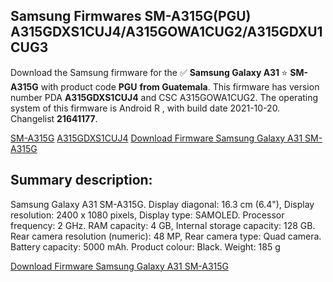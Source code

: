 <h2>Samsung Firmwares SM-A315G(PGU) A315GDXS1CUJ4/A315GOWA1CUG2/A315GDXU1CUG3</h2>
Download the Samsung firmware for the ✅ <strong>Samsung Galaxy A31 </strong> ⭐ <strong>SM-A315G</strong> with product code <strong>PGU</strong> <strong> from Guatemala</strong>. This firmware has version number PDA <strong>A315GDXS1CUJ4</strong> and CSC A315GOWA1CUG2. The operating system of this firmware is Android R , with build date 2021-10-20. Changelist <strong>21641177</strong>.


[SM-A315G](https://samfirm.shop/samsung/model/SM-A315G)
[A315GDXS1CUJ4](https://samfirm.shop/samsung/pda/A315GDXS1CUJ4)
[Download Firmware Samsung Galaxy A31 SM-A315G](https://samfirm.shop/samsung/firmware/466778)
<h2>Summary description:</h2>
<p>Samsung Galaxy A31 SM-A315G. Display diagonal: 16.3 cm (6.4"), Display resolution: 2400 x 1080 pixels, Display type: SAMOLED. Processor frequency: 2 GHz. RAM capacity: 4 GB, Internal storage capacity: 128 GB. Rear camera resolution (numeric): 48 MP, Rear camera type: Quad camera. Battery capacity: 5000 mAh. Product colour: Black. Weight: 185 g</p>


[Download Firmware Samsung Galaxy A31 SM-A315G](https://samfirm.shop/samsung/firmware/466778)
